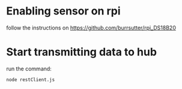
# Enabling sensor on rpi
follow the instructions on https://github.com/burrsutter/rpi_DS18B20

# Start transmitting data to hub
run the command:

	node restClient.js
	
